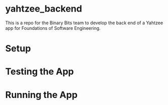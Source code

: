 # yahtzee_backend
This is a repo for the Binary Bits team to develop the back end of a Yahtzee app for Foundations of Software Engineering.

# Setup

# Testing the App

# Running the App
